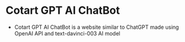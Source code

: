 # Cotart GPT AI ChatBot

- Cotart GPT AI ChatBot is a website similar to ChatGPT made using OpenAI API and text-davinci-003 AI model